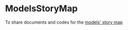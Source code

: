 # ModelsStoryMap
To share documents and codes for the [models' story map](https://storymaps.arcgis.com/stories/19986f22d25345679d10875ba766c3fe)
